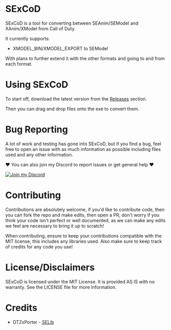 # SExCoD

SExCoD is a tool for converting between SEAnim/SEModel and XAnim/XModel from Call of Duty.

It currently supports:

* XMODEL_BIN/XMODEL_EXPORT to SEModel

With plans to further extend it with the other formats and going to and from each format.

# Using SExCoD

To start off, download the latest version from the [Releases](https://github.com/Scobalula/SExCoD/releases) section.

Then you can drag and drop files onto the exe to convert them.

# Bug Reporting

A lot of work and testing has gone into SExCoD, but if you find a bug, feel free to open an issue with as much information as possible including files used and any other information.

❤️ You can also join my Discord to report issues or get general help ❤️

[![Join my Discord](https://discordapp.com/api/guilds/719503756810649640/widget.png?style=banner2)](https://discord.gg/RyqyThu)

# Contributing

Contributions are absolutely welcome, if you'd like to contribute code, then you can fork the repo and make edits, then open a PR, don't worry if you think your code isn't perfect or well documented, as we can make any edits we feel are necessary to bring it up to scratch!

When contributing, ensure to keep your contributions compatible with the MIT license, this includes any libraries used. Also make sure to keep track of credits for any code you use!

# License/Disclaimers

SExCoD is licensed under the MIT License. It is provided AS IS with no warranty. See the LICENSE file for more information.

# Credits

* DTZxPorter - [SELib](https://github.com/dtzxporter/SELibDotNet)